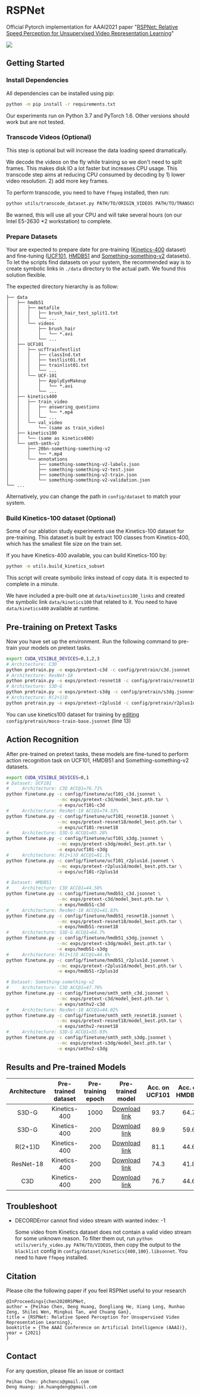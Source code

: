# RSPNet
Official Pytorch implementation for AAAI2021 paper "[RSPNet: Relative Speed Perception for Unsupervised Video Representation Learning][RSPNET]"

![](https://github.com/PeihaoChen/RSPNet/blob/main/overview.png)

## Getting Started
### Install Dependencies

All dependencies can be installed using pip:

```sh
python -m pip install -r requirements.txt
```

Our experiments run on Python 3.7 and PyTorch 1.6. Other versions should work but are not tested.

### Transcode Videos (Optional)

This step is optional but will increase the data loading speed dramatically.

We decode the videos on the fly while training so we don't need to split frames. This makes disk IO a lot faster but increases CPU usage. This transcode step aims at reducing CPU consumed by decoding by 1) lower video resolution. 2) add more key frames.

To perform transcode, you need to have `ffmpeg` installed, then run:

```sh
python utils/transcode_dataset.py PATH/TO/ORIGIN_VIDEOS PATH/TO/TRANSCODED_VIDEOS
```

Be warned, this will use all your CPU and will take several hours (on our Intel E5-2630 *2 workstation) to complete.

### Prepare Datasets

Your are expected to prepare date for pre-training ([Kinetics-400](https://deepmind.com/research/open-source/kinetics) dataset) and fine-tuning ([UCF101](https://www.crcv.ucf.edu/data/UCF101.php), [HMDB51](https://serre-lab.clps.brown.edu/resource/hmdb-a-large-human-motion-database/#Downloads) and [Something-something-v2](https://20bn.com/datasets/something-something) datasets).
To let the scripts find datasets on your system, the recommended way is to create symbolic links in `./data` directory to the actual path. We found this solution flexible.

The expected directory hierarchy is as follow:

```
├── data
│   ├── hmdb51
│   │   ├── metafile
│   │   │   ├── brush_hair_test_split1.txt
│   │   │   └── ...
│   │   └── videos
│   │       ├── brush_hair
│   │       │   └── *.avi
│   │       └── ...
│   ├── UCF101
│   │   ├── ucfTrainTestlist
│   │   │   ├── classInd.txt
│   │   │   ├── testlist01.txt
│   │   │   ├── trainlist01.txt
│   │   │   └── ...
│   │   └── UCF-101
│   │       ├── ApplyEyeMakeup
│   │       │   └── *.avi
│   │       └── ...
│   ├── kinetics400
│   │   ├── train_video
│   │   │   ├── answering_questions
│   │   │   │   └── *.mp4
│   │   │   └── ...
│   │   └── val_video
│   │       └── (same as train_video)
│   ├── kinetics100
│   │   └── (same as kinetics400)
│   └── smth-smth-v2
│       ├── 20bn-something-something-v2
│       │   └── *.mp4
│       └── annotations
│           ├── something-something-v2-labels.json
│           ├── something-something-v2-test.json
│           ├── something-something-v2-train.json
│           └── something-something-v2-validation.json
└── ...
```

Alternatively, you can change the path in `config/dataset` to match your system.

### Build Kinetics-100 dataset (Optional)

Some of our ablation study experiments use the Kinetics-100 dataset for pre-training. This dataset is built by extract 100 classes from Kinetics-400, which has the smallest file size on the train set.

If you have Kinetics-400 available, you can build Kinetics-100 by:

```sh
python -m utils.build_kinetics_subset
```

This script will create symbolic links instead of copy data. It is expected to complete in a minute.

We have included a pre-built one at `data/kinetics100_links` and created the symbolic link `data/kinetics100` that related to it. You need to have `data/kinetics400` available at runtime.

## Pre-training on Pretext Tasks

Now you have set up the environment. Run the following command to pre-train your models on pretext tasks.

```sh
export CUDA_VISIBLE_DEVICES=0,1,2,3
# Architecture: C3D
python pretrain.py -e exps/pretext-c3d -c config/pretrain/c3d.jsonnet
# Architecture: ResNet-18
python pretrain.py -e exps/pretext-resnet18 -c config/pretrain/resnet18.jsonnet
# Architecture: S3D-G
python pretrain.py -e exps/pretext-s3dg -c config/pretrain/s3dg.jsonnet
# Architecture: R(2+1)D
python pretrain.py -e exps/pretext-r2plus1d -c config/pretrain/r2plus1d.jsonnet
```
You can use kinetics100 dataset for training by [editing](config/pretrain/moco-train-base.jsonnet) `config/pretrain/moco-train-base.jsonnet` (line 13)
<!-- 
```json
dataset: kinetics400, // or kinetics100
``` -->

## Action Recognition

After pre-trained on pretext tasks, these models are fine-tuned to perform action recognition task on UCF101, HMDB51 and Something-something-v2 datasets.

```sh
export CUDA_VISIBLE_DEVICES=0,1
# Dataset: UCF101
#     Architecture: C3D ACC@1=76.71%
python finetune.py -c config/finetune/ucf101_c3d.jsonnet \
                   --mc exps/pretext-c3d/model_best.pth.tar \
                   -e exps/ucf101-c3d
#     Architecture: ResNet-18 ACC@1=74.33%
python finetune.py -c config/finetune/ucf101_resnet18.jsonnet \
                   --mc exps/pretext-resnet18/model_best.pth.tar \
                   -e exps/ucf101-resnet18
#     Architecture: S3D-G ACC@1=85.28%
python finetune.py -c config/finetune/ucf101_s3dg.jsonnet \
                   --mc exps/pretext-s3dg/model_best.pth.tar \
                   -e exps/ucf101-s3dg
#     Architecture: R(2+1)D ACC@1=81.1%
python finetune.py -c config/finetune/ucf101_r2plus1d.jsonnet \
                   --mc exps/pretext-r2plus1d/model_best.pth.tar \
                   -e exps/ucf101-r2plus1d

# Dataset: HMDB51
#     Architecture: C3D ACC@1=44.58%
python finetune.py -c config/finetune/hmdb51_c3d.jsonnet \
                   --mc exps/pretext-c3d/model_best.pth.tar \
                   -e exps/hmdb51-c3d
#     Architecture: ResNet-18 ACC@1=41.83%
python finetune.py -c config/finetune/hmdb51_resnet18.jsonnet \
                   --mc exps/pretext-resnet18/model_best.pth.tar \
                   -e exps/hmdb51-resnet18
#     Architecture: S3D-G ACC@1=64.7%
python finetune.py -c config/finetune/hmdb51_s3dg.jsonnet \
                   --mc exps/pretext-s3dg/model_best.pth.tar \
                   -e exps/hmdb51-s3dg
#     Architecture: R(2+1)D ACC@1=44.6%
python finetune.py -c config/finetune/hmdb51_r2plus1d.jsonnet \
                   --mc exps/pretext-r2plus1d/model_best.pth.tar \
                   -e exps/hmdb51-r2plus1d

# Dataset: Something-something-v2
#     Architecture: C3D ACC@1=47.76%
python finetune.py -c config/finetune/smth_smth_c3d.jsonnet \
                   --mc exps/pretext-c3d/model_best.pth.tar \
                   -e exps/smthv2-c3d
#     Architecture: ResNet-18 ACC@1=44.02%
python finetune.py -c config/finetune/smth_smth_resnet18.jsonnet \
                   --mc exps/pretext-resnet18/model_best.pth.tar \
                   -e exps/smthv2-resnet18
#     Architecture: S3D-G ACC@1=55.03%
python finetune.py -c config/finetune/smth_smth_s3dg.jsonnet \
                   --mc exps/pretext-s3dg/model_best.pth.tar \
                   -e exps/smthv2-s3dg
```

## Results and Pre-trained Models

| Architecture | Pre-trained dataset | Pre-training epoch | Pre-trained model | Acc. on UCF101 | Acc. on HMDB51 |
|:------------:|:-------------------:|:------------------:|:-----------------:|:--------------:|:--------------:|
|     S3D-G    |     Kinetics-400    |        1000        |   [Download link](https://github.com/PeihaoChen/RSPNet/releases/download/pretrained_model/model_best_s3dg_1000epoch.pth.tar)   |      93.7      |      64.7      |
|     S3D-G    |     Kinetics-400    |         200        |   [Download link](https://github.com/PeihaoChen/RSPNet/releases/download/pretrained_model/model_best_s3dg_200epoch.pth.tar)   |      89.9      |      59.6      |
|    R(2+1)D   |     Kinetics-400    |         200        |   [Download link](https://github.com/PeihaoChen/RSPNet/releases/download/pretrained_model/model_best_r21d_200epoch.pth.tar)   |      81.1      |      44.6      |
|   ResNet-18  |     Kinetics-400    |         200        |   [Download link](https://github.com/PeihaoChen/RSPNet/releases/download/pretrained_model/model_best_resnet18_200epoch.pth.tar)   |      74.3      |      41.8      |
|      C3D     |     Kinetics-400    |         200        |   [Download link](https://github.com/PeihaoChen/RSPNet/releases/download/pretrained_model/model_best_c3d_200epoch.pth.tar)   |      76.7      |      44.6      |


## Troubleshoot

* DECORDError cannot find video stream with wanted index: -1

  Some video from Kinetics dataset does not contain a valid video stream for some unknown reason. To filter them out, run `python utils/verify_video.py PATH/TO/VIDEOS`, then copy the output to the `blacklist` config in `config/dataset/kinetics{400,100}.libsonnet`. You need to have `ffmpeg` installed.


## Citation


Please cite the following paper if you feel RSPNet useful to your research
```
@InProceedings{chen2020RSPNet,
author = {Peihao Chen, Deng Huang, Dongliang He, Xiang Long, Runhao Zeng, Shilei Wen, Mingkui Tan, and Chuang Gan},
title = {RSPNet: Relative Speed Perception for Unsupervised Video Representation Learning},
booktitle = {The AAAI Conference on Artificial Intelligence (AAAI)},
year = {2021}
}
```

[RSPNET]:https://arxiv.org/abs/2011.07949

## Contact
For any question, please file an issue or contact
```
Peihao Chen: phchencs@gmail.com
Deng Huang: im.huangdeng@gmail.com
```